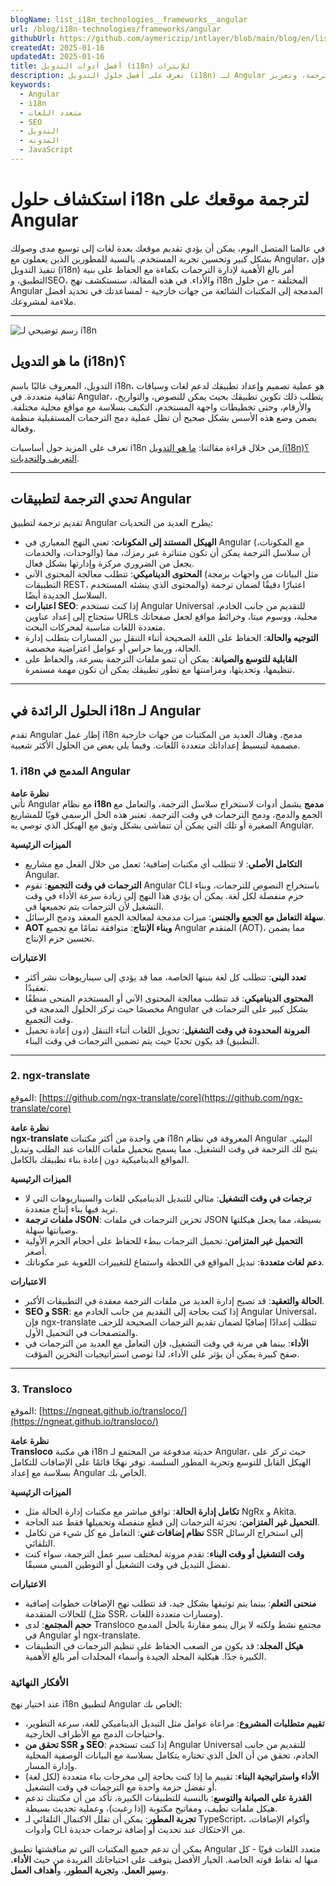 ```yaml
---
blogName: list_i18n_technologies__frameworks__angular
url: /blog/i18n-technologies/frameworks/angular
githubUrl: https://github.com/aymericzip/intlayer/blob/main/blog/en/list_i18n_technologies/frameworks/angular.md
createdAt: 2025-01-16
updatedAt: 2025-01-16
title: أفضل أدوات التدويل (i18n) للإنترات
description: تعرف على أفضل حلول التدويل (i18n) لـ Angular لتجاوز تحديات الترجمة، وتعزيز SEO، وتقديم تجربة ويب عالمية سلسة.
keywords:
  - Angular
  - i18n
  - متعدد اللغات
  - SEO
  - التدويل
  - المدونة
  - JavaScript
---
```


# استكشاف حلول i18n لترجمة موقعك على Angular

في عالمنا المتصل اليوم، يمكن أن يؤدي تقديم موقعك بعدة لغات إلى توسيع مدى وصولك بشكل كبير وتحسين تجربة المستخدم. بالنسبة للمطورين الذين يعملون مع Angular، فإن تنفيذ التدويل (i18n) أمر بالغ الأهمية لإدارة الترجمات بكفاءة مع الحفاظ على بنية التطبيق، وSEO، والأداء. في هذه المقالة، سنستكشف نهج i18n المختلفة - من حلول Angular المدمجة إلى المكتبات الشائعة من جهات خارجية - لمساعدتك في تحديد أفضل ملاءمة لمشروعك.

---

![رسم توضيحي لـ i18n](https://github.com/aymericzip/intlayer/blob/main/blog/assets/i18n.webp)

## ما هو التدويل (i18n)؟

التدويل، المعروف غالبًا باسم i18n، هو عملية تصميم وإعداد تطبيقك لدعم لغات وسياقات ثقافية متعددة. في Angular، يتطلب ذلك تكوين تطبيقك بحيث يمكن للنصوص، والتواريخ، والأرقام، وحتى تخطيطات واجهة المستخدم، التكيف بسلاسة مع مواقع محلية مختلفة. يضمن وضع هذه الأسس بشكل صحيح أن تظل عملية دمج الترجمات المستقبلية منظمة وفعالة.

تعرف على المزيد حول أساسيات i18n من خلال قراءة مقالتنا: [ما هو التدويل (i18n)؟ التعريف والتحديات](https://github.com/aymericzip/intlayer/blob/main/blog/ar/what_is_internationalization.md).

---

## تحدي الترجمة لتطبيقات Angular

تقديم ترجمة لتطبيق Angular يطرح العديد من التحديات:

- **الهيكل المستند إلى المكونات**: تعني النهج المعياري في Angular (مع المكونات، والوحدات، والخدمات) أن سلاسل الترجمة يمكن أن تكون متناثرة عبر رمزك، مما يجعل من الضروري مركزة وإدارتها بشكل فعال.
- **المحتوى الديناميكي**: تتطلب معالجة المحتوى الآني (مثل البيانات من واجهات برمجة التطبيقات REST، والمحتوى الذي ينشئه المستخدم) اعتبارًا دقيقًا لضمان ترجمة السلاسل الجديدة أيضًا.
- **اعتبارات SEO**: إذا كنت تستخدم Angular Universal للتقديم من جانب الخادم، ستحتاج إلى إعداد عناوين URLs محلية، ووسوم ميتا، وخرائط مواقع لجعل صفحاتك متعددة اللغات مناسبة لمحركات البحث.
- **التوجيه والحالة**: الحفاظ على اللغة الصحيحة أثناء التنقل بين المسارات يتطلب إدارة الحالة، وربما حراس أو عوامل اعتراضية مخصصة.
- **القابلية للتوسع والصيانة**: يمكن أن تنمو ملفات الترجمة بسرعة، والحفاظ على تنظيمها، وتحديثها، ومزامنتها مع تطور تطبيقك يمكن أن تكون مهمة مستمرة.

---

## الحلول الرائدة في i18n لـ Angular

تقدم Angular إطار عمل i18n مدمج، وهناك العديد من المكتبات من جهات خارجية مصممة لتبسيط إعداداتك متعددة اللغات. وفيما يلي بعض من الحلول الأكثر شعبية.

### 1. i18n المدمج في Angular

**نظرة عامة**  
تأتي Angular مع نظام **i18n مدمج** يشمل أدوات لاستخراج سلاسل الترجمة، والتعامل مع الجمع والدمج، ودمج الترجمات في وقت الترجمة. تعتبر هذه الحل الرسمي قويًا للمشاريع الصغيرة أو تلك التي يمكن أن تتماشى بشكل وثيق مع الهيكل الذي توصي به Angular.

**الميزات الرئيسية**

- **التكامل الأصلي**: لا تتطلب أي مكتبات إضافية؛ تعمل من خلال الفعل مع مشاريع Angular.
- **الترجمات في وقت التجميع**: تقوم Angular CLI باستخراج النصوص للترجمات، وبناء حزم منفصلة لكل لغة. يمكن أن يؤدي هذا النهج إلى زيادة سرعة الأداء في وقت التشغيل لأن الترجمات يتم تجميعها في.
- **سهلة التعامل مع الجمع والجنس**: ميزات مدمجة لمعالجة الجمع المعقد ودمج الرسائل.
- **AOT وبناء الإنتاج**: متوافقة تمامًا مع تجميع Angular المتقدم (AOT)، مما يضمن تحسين حزم الإنتاج.

**الاعتبارات**

- **تعدد البنى**: تتطلب كل لغة بنيتها الخاصة، مما قد يؤدي إلى سيناريوهات نشر أكثر تعقيدًا.
- **المحتوى الديناميكي**: قد تتطلب معالجة المحتوى الآني أو المستخدم المنحى منطقًا مخصصًا حيث تركز الحلول المدمجة في Angular بشكل كبير على الترجمات في وقت التجميع.
- **المرونة المحدودة في وقت التشغيل**: تحويل اللغات أثناء التنقل (دون إعادة تحميل التطبيق) قد يكون تحديًا حيث يتم تضمين الترجمات في وقت البناء.

---

### 2. ngx-translate

الموقع: [https://github.com/ngx-translate/core](https://github.com/ngx-translate/core)

**نظرة عامة**  
**ngx-translate** هي واحدة من أكثر مكتبات i18n المعروفة في نظام Angular البيئي. يتيح لك الترجمة في وقت التشغيل، مما يسمح بتحميل ملفات اللغات عند الطلب وتبديل المواقع الديناميكية دون إعادة بناء تطبيقك بالكامل.

**الميزات الرئيسية**

- **ترجمات في وقت التشغيل**: مثالي للتبديل الديناميكي للغات والسيناريوهات التي لا تريد فيها بناء إنتاج متعددة.
- **ملفات ترجمة JSON**: تخزين الترجمات في ملفات JSON بسيطة، مما يجعل هيكلتها وصيانتها سهلة.
- **التحميل غير المتزامن**: تحميل الترجمات ببطء للحفاظ على أحجام الحزم الأولية أصغر.
- **دعم لغات متعددة**: تبديل المواقع في اللحظة واستماع للتغييرات اللغوية عبر مكوناتك.

**الاعتبارات**

- **الحالة والتعقيد**: قد تصبح إدارة العديد من ملفات الترجمة معقدة في التطبيقات الأكبر.
- **SEO و SSR**: إذا كنت بحاجة إلى التقديم من جانب الخادم مع Angular Universal، فإن ngx-translate تتطلب إعدادًا إضافيًا لضمان تقديم الترجمات الصحيحة للزحف والمتصفحات في التحميل الأول.
- **الأداء**: بينما هي مرنة في وقت التشغيل، فإن التعامل مع العديد من الترجمات في صفح كبيرة يمكن أن يؤثر على الأداء، لذا توصى استراتيجيات التخزين المؤقت.

---

### 3. Transloco

الموقع: [https://ngneat.github.io/transloco/](https://ngneat.github.io/transloco/)

**نظرة عامة**  
**Transloco** هي مكتبة i18n حديثة مدفوعة من المجتمع لـ Angular، حيث تركز على الهيكل القابل للتوسع وتجربة المطور السلسة. توفر نهجًا قائمًا على الإضافات للتكامل بسلاسة مع إعداد Angular الخاص بك.

**الميزات الرئيسية**

- **تكامل إدارة الحالة**: توافق مباشر مع مكتبات إدارة الحالة مثل NgRx و Akita.
- **التحميل غير المتزامن**: تجزئة الترجمات إلى قطع منفصلة وتحميلها فقط عند الحاجة.
- **نظام إضافات غني**: التعامل مع كل شيء من تكامل SSR إلى استخراج الرسائل التلقائي.
- **وقت التشغيل أو وقت البناء**: تقدم مرونة لمختلف سير عمل الترجمة، سواء كنت تفضل التبديل في وقت التشغيل أو التوطين المبني مسبقًا.

**الاعتبارات**

- **منحنى التعلم**: بينما يتم توثيقها بشكل جيد، قد تتطلب نهج الإضافات خطوات إضافية للحالات المتقدمة (مثل SSR، ومسارات متعددة اللغات).
- **حجم المجتمع**: لدى Transloco مجتمع نشط ولكنه لا يزال ينمو مقارنةً بالحل المدمج في Angular أو ngx-translate.
- **هيكل المجلد**: قد يكون من الصعب الحفاظ على تنظيم الترجمات في التطبيقات الكبيرة جدًا. هيكلية المجلد الجيدة وأسماء المجلدات أمر بالغ الأهمية.

### الأفكار النهائية

عند اختيار نهج i18n لتطبيق Angular الخاص بك:

- **تقييم متطلبات المشروع**: مراعاة عوامل مثل التبديل الديناميكي للغة، سرعة التطوير، واحتياجات الدمج مع الأطراف الخارجية.
- **تحقق من SSR و SEO**: إذا كنت تستخدم Angular Universal للتقديم من جانب الخادم، تحقق من أن الحل الذي تختاره يتكامل بسلاسة مع البيانات الوصفية المحلية وإدارة المسار.
- **الأداء واستراتيجية البناء**: تقييم ما إذا كنت بحاجة إلى مخرجات بناء متعددة (لكل لغة) أو تفضل حزمة واحدة مع الترجمات في وقت التشغيل.
- **القدرة على الصيانة والتوسع**: بالنسبة للتطبيقات الكبيرة، تأكد من أن مكتبتك تدعم هيكل ملفات نظيف، ومفاتيح مكتوبة (إذا رغبت)، وعملية تحديث بسيطة.
- **تجربة المطور**: يمكن أن تقلل الاكتمال التلقائي لـ TypeScript، وأكوام الإضافات، وأدوات CLI من الاحتكاك عند تحديث أو إضافة ترجمات جديدة.

يمكن أن تدعم جميع المكتبات التي تم مناقشتها تطبيق Angular متعدد اللغات قويًا - كل منها له نقاط قوته الخاصة. الخيار الأفضل يتوقف على احتياجاتك الفريدة من حيث **الأداء**، و**سير العمل**، و**تجربة المطور**، و**أهداف العمل**.
